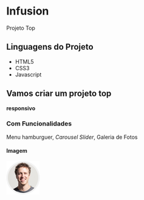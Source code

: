 # Infusion
 Projeto Top

## Linguagens do Projeto

* HTML5
* CSS3
* Javascript

##

## Vamos criar um **projeto top**
**responsivo**

### Com Funcionalidades
Menu hamburguer, *Carousel Slider*, Galeria de Fotos

#### Imagem

![Logo](img/av04.png)